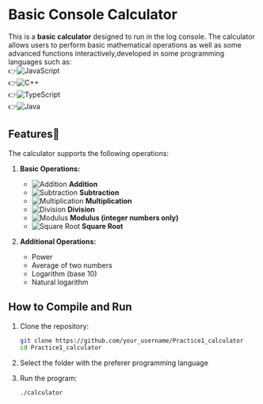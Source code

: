 # Basic Console Calculator

This is a **basic calculator** designed to run in the log console. The calculator allows users to perform basic mathematical operations as well as some advanced functions interactively,developed in some programming languages such as:<br>
   👉![JavaScript](https://img.shields.io/badge/JavaScript-F7DF1E?style=for-the-badge&logo=javascript&logoColor=black)<br>
   👉![C++](https://img.shields.io/badge/C++-00599C?style=for-the-badge&logo=c%2B%2B&logoColor=white)<br>
   👉![TypeScript](https://img.shields.io/badge/TypeScript-007ACC?style=for-the-badge&logo=typescript&logoColor=white)<br>
   👉![Java](https://img.shields.io/badge/Java-007396?style=for-the-badge&logo=java&logoColor=white)<br>
   
## **Features**🚩

The calculator supports the following operations:

1. **Basic Operations:**
   - ![Addition](https://img.icons8.com/color/48/000000/plus-math.png) **Addition**
   - ![Subtraction](https://img.icons8.com/color/48/000000/minus-math.png) **Subtraction**
   - ![Multiplication](https://img.icons8.com/color/48/000000/multiply.png) **Multiplication**
   - ![Division](https://img.icons8.com/color/48/000000/divide.png) **Division**
   - ![Modulus](https://img.icons8.com/color/48/000000/percentage.png) **Modulus (integer numbers only)** 
   - ![Square Root](https://img.icons8.com/color/48/000000/square-root.png) **Square Root**


2. **Additional Operations:**
   - Power
   - Average of two numbers
   - Logarithm (base 10)
   - Natural logarithm


## **How to Compile and Run**

1. Clone the repository:
   ```bash
   git clone https://github.com/your_username/Practice1_calculator
   cd Practice1_calculator
2. Select the folder with the preferer programming language
   
4. Run the program:
   ```bash
   ./calculator
